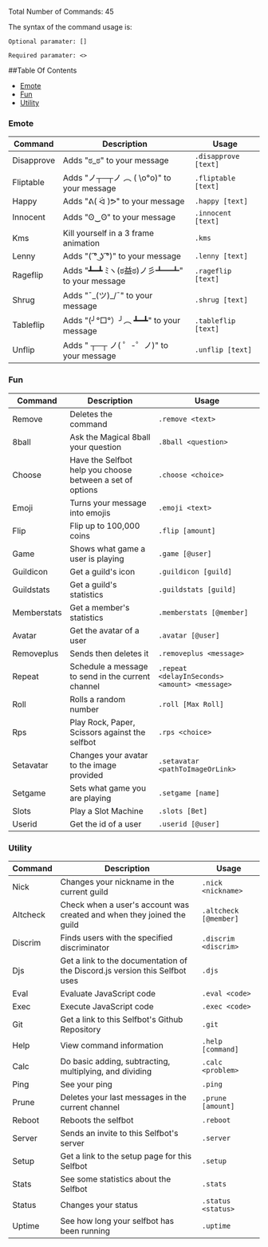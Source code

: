 Total Number of Commands: 45

The syntax of the command usage is:

`Optional paramater: []`

`Required paramater: <>`

##Table Of Contents
- [Emote](#emote)
- [Fun](#fun)
- [Utility](#utility)

### Emote
Command | Description | Usage
---------------- | --------------| -------
Disapprove|Adds "ಠ_ಠ" to your message|`.disapprove [text]`
Fliptable|Adds "ノ┬─┬ノ ︵ ( \o°o)\" to your message|`.fliptable [text]`
Happy|Adds "ᕕ( ᐛ )ᕗ" to your message|`.happy [text]`
Innocent|Adds "ʘ‿ʘ" to your message|`.innocent [text]`
Kms|Kill yourself in a 3 frame animation|`.kms`
Lenny|Adds "( ͡° ͜ʖ ͡°)" to your message|`.lenny [text]`
Rageflip|Adds "┻━┻ ﾐヽ(ಠ益ಠ)ノ彡┻━┻" to your message|`.rageflip [text]`
Shrug|Adds "¯\_(ツ)_/¯" to your message|`.shrug [text]`
Tableflip|Adds "(╯°□°）╯︵ ┻━┻" to your message|`.tableflip [text]`
Unflip|Adds " ┬─┬﻿ ノ( ゜-゜ノ)" to your message|`.unflip [text]`

### Fun
Command | Description | Usage
---------------- | --------------| -------
Remove|Deletes the command|`.remove <text>`
8ball|Ask the Magical 8ball your question|`.8ball <question>`
Choose|Have the Selfbot help you choose between a set of options|`.choose <choice>`
Emoji|Turns your message into emojis|`.emoji <text>`
Flip|Flip up to 100,000 coins|`.flip [amount]`
Game|Shows what game a user is playing|`.game [@user]`
Guildicon|Get a guild's icon|`.guildicon [guild]`
Guildstats|Get a guild's statistics|`.guildstats [guild]`
Memberstats|Get a member's statistics|`.memberstats [@member]`
Avatar|Get the avatar of a user|`.avatar [@user]`
Removeplus|Sends <message> then deletes it|`.removeplus <message>`
Repeat|Schedule a message to send in the current channel|`.repeat <delayInSeconds> <amount> <message>`
Roll|Rolls a random number|`.roll [Max Roll]`
Rps|Play Rock, Paper, Scissors against the selfbot|`.rps <choice>`
Setavatar|Changes your avatar to the image provided|`.setavatar <pathToImageOrLink>`
Setgame|Sets what game you are playing|`.setgame [name]`
Slots|Play a Slot Machine|`.slots [Bet]`
Userid|Get the id of a user|`.userid [@user]`

### Utility
Command | Description | Usage
---------------- | --------------| -------
Nick|Changes your nickname in the current guild|`.nick <nickname>`
Altcheck|Check when a user's account was created and when they joined the guild|`.altcheck [@member]`
Discrim|Finds users with the specified discriminator|`.discrim <discrim>`
Djs|Get a link to the documentation of the Discord.js version this Selfbot uses|`.djs`
Eval|Evaluate JavaScript code|`.eval <code>`
Exec|Execute JavaScript code|`.exec <code>`
Git|Get a link to this Selfbot's Github Repository|`.git`
Help|View command information|`.help [command]`
Calc|Do basic adding, subtracting, multiplying, and dividing|`.calc <problem>`
Ping|See your ping|`.ping`
Prune|Deletes your last messages in the current channel|`.prune [amount]`
Reboot|Reboots the selfbot|`.reboot`
Server|Sends an invite to this Selfbot's server|`.server`
Setup|Get a link to the setup page for this Selfbot|`.setup`
Stats|See some statistics about the Selfbot|`.stats`
Status|Changes your status|`.status <status>`
Uptime|See how long your selfbot has been running|`.uptime`
